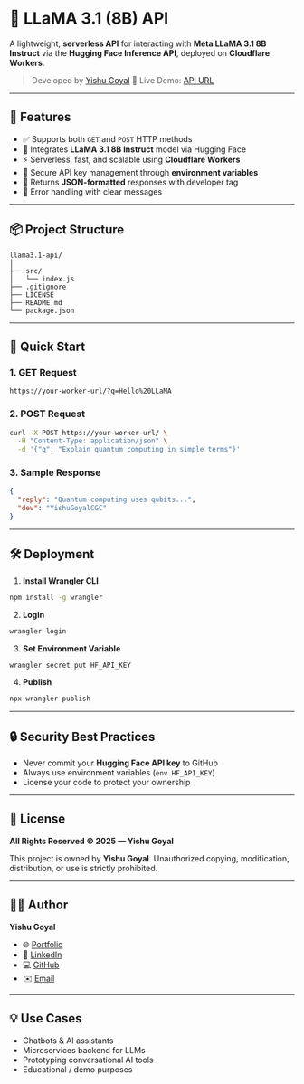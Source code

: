 # 🦙 LLaMA 3.1 (8B) API

A lightweight, **serverless API** for interacting with **Meta LLaMA 3.1 8B Instruct** via the **Hugging Face Inference API**, deployed on **Cloudflare Workers**.

> Developed by [Yishu Goyal](https://yishu.vercel.app)
> 🚀 Live Demo: [API URL](https://your-worker-url/)

---

## 🌟 Features

* ✅ Supports both `GET` and `POST` HTTP methods
* 🧠 Integrates **LLaMA 3.1 8B Instruct** model via Hugging Face
* ⚡ Serverless, fast, and scalable using **Cloudflare Workers**
* 🔐 Secure API key management through **environment variables**
* 💬 Returns **JSON-formatted** responses with developer tag
* 🧩 Error handling with clear messages

---

## 📦 Project Structure

```
llama3.1-api/
│
├── src/
│   └── index.js        
├── .gitignore          
├── LICENSE             
├── README.md          
└── package.json        
```

---

## 🚀 Quick Start

### 1. GET Request

```
https://your-worker-url/?q=Hello%20LLaMA
```

### 2. POST Request

```bash
curl -X POST https://your-worker-url/ \
  -H "Content-Type: application/json" \
  -d '{"q": "Explain quantum computing in simple terms"}'
```

### 3. Sample Response

```json
{
  "reply": "Quantum computing uses qubits...",
  "dev": "YishuGoyalCGC"
}
```

---

## 🛠️ Deployment

1. **Install Wrangler CLI**

```bash
npm install -g wrangler
```

2. **Login**

```bash
wrangler login
```

3. **Set Environment Variable**

```bash
wrangler secret put HF_API_KEY
```

4. **Publish**

```bash
npx wrangler publish
```

---

## 🔒 Security Best Practices

* Never commit your **Hugging Face API key** to GitHub
* Always use environment variables (`env.HF_API_KEY`)
* License your code to protect your ownership

---

## 📄 License

**All Rights Reserved © 2025 — Yishu Goyal**

This project is owned by **Yishu Goyal**.
Unauthorized copying, modification, distribution, or use is strictly prohibited.

---

## 👨‍💻 Author

**Yishu Goyal**

* 🌐 [Portfolio](https://yishu-portfolio.vercel.app)
* 💼 [LinkedIn](https://linkedin.com/in/yishugoyal)
* 💻 [GitHub](https://github.com/yishugoyal)
* ✉️ [Email](mailto:yishugoyalbth@gmail.com)

---

## 💡 Use Cases

* Chatbots & AI assistants
* Microservices backend for LLMs
* Prototyping conversational AI tools
* Educational / demo purposes
